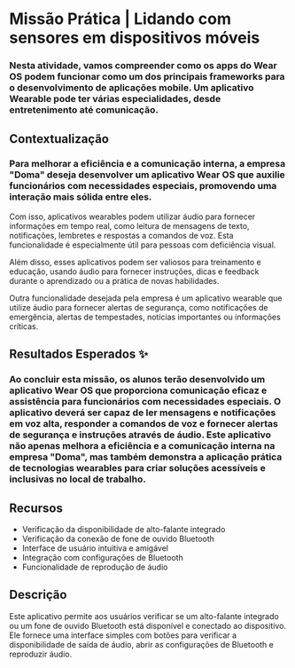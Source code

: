 # Missão Prática | Lidando com sensores em dispositivos móveis

### Nesta atividade, vamos compreender como os apps do Wear OS podem funcionar como um dos principais frameworks para o desenvolvimento de aplicações mobile. Um aplicativo Wearable pode ter várias especialidades, desde entretenimento até comunicação.

## Contextualização

### Para melhorar a eficiência e a comunicação interna, a empresa "Doma" deseja desenvolver um aplicativo Wear OS que auxilie funcionários com necessidades especiais, promovendo uma interação mais sólida entre eles.

Com isso, aplicativos wearables podem utilizar áudio para fornecer informações em tempo real, como leitura de mensagens de texto, notificações, lembretes e respostas a comandos de voz. Esta funcionalidade é especialmente útil para pessoas com deficiência visual.

Além disso, esses aplicativos podem ser valiosos para treinamento e educação, usando áudio para fornecer instruções, dicas e feedback durante o aprendizado ou a prática de novas habilidades.

Outra funcionalidade desejada pela empresa é um aplicativo wearable que utilize áudio para fornecer alertas de segurança, como notificações de emergência, alertas de tempestades, notícias importantes ou informações críticas.

## Resultados Esperados ✨

### Ao concluir esta missão, os alunos terão desenvolvido um aplicativo Wear OS que proporciona comunicação eficaz e assistência para funcionários com necessidades especiais. O aplicativo deverá ser capaz de ler mensagens e notificações em voz alta, responder a comandos de voz e fornecer alertas de segurança e instruções através de áudio. Este aplicativo não apenas melhora a eficiência e a comunicação interna na empresa "Doma", mas também demonstra a aplicação prática de tecnologias wearables para criar soluções acessíveis e inclusivas no local de trabalho.

## Recursos

- Verificação da disponibilidade de alto-falante integrado
- Verificação da conexão de fone de ouvido Bluetooth
- Interface de usuário intuitiva e amigável
- Integração com configurações de Bluetooth
- Funcionalidade de reprodução de áudio

## Descrição

Este aplicativo permite aos usuários verificar se um alto-falante integrado ou um fone de ouvido Bluetooth está disponível e conectado ao dispositivo. Ele fornece uma interface simples com botões para verificar a disponibilidade de saída de áudio, abrir as configurações de Bluetooth e reproduzir áudio.